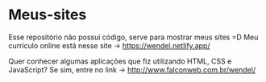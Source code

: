 # Meus-sites

Esse repositório não possui código, serve para mostrar meus sites =D
Meu currículo online está nesse site -> https://wendel.netlify.app/

Quer conhecer algumas aplicações que fiz utilizando HTML, CSS e JavaScript? 
Se sim, entre no link -> http://www.falconweb.com.br/wendel/
